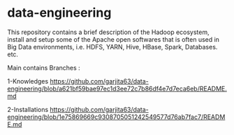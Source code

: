 # data-engineering
This repository contains a brief description of the Hadoop ecosystem, install and setup some of the Apache open softwares that is often used in Big Data environments, i.e. HDFS, YARN, Hive, HBase, Spark, Databases. etc.

Main contains Branches : 

1-Knowledges https://github.com/garjita63/data-engineering/blob/a621bf59bae97ec1d3ee72c7b86df4e7d7eca6eb/README.md

2-Installations
https://github.com/garjita63/data-engineering/blob/1e75869669c9308705051242549577d76ab7fac7/README.md
